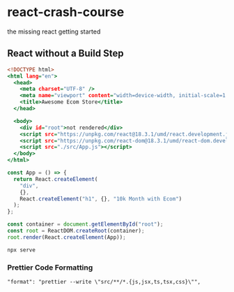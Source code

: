 # react-crash-course
the missing react getting started

## React without a Build Step

``` index.html
<!DOCTYPE html>
<html lang="en">
  <head>
    <meta charset="UTF-8" />
    <meta name="viewport" content="width=device-width, initial-scale=1.0" />
    <title>Awesome Ecom Store</title>
  </head>

  <body>
    <div id="root">not rendered</div>
    <script src="https://unpkg.com/react@18.3.1/umd/react.development.js"></script>
    <script src="https://unpkg.com/react-dom@18.3.1/umd/react-dom.development.js"></script>
    <script src="./src/App.js"></script>
  </body>
</html>
```

``` src/App.js
const App = () => {
  return React.createElement(
    "div",
    {},
    React.createElement("h1", {}, "10k Month with Ecom")
  );
};

const container = document.getElementById("root");
const root = ReactDOM.createRoot(container);
root.render(React.createElement(App));
```

```
npx serve
```


### Prettier Code Formatting
```
"format": "prettier --write \"src/**/*.{js,jsx,ts,tsx,css}\"",
```
